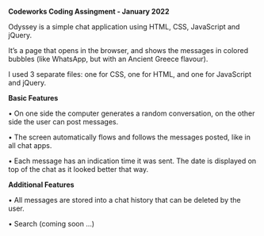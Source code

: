 
**Codeworks Coding Assingment - January 2022**

Odyssey is a simple chat application using HTML, CSS, JavaScript and jQuery.

It’s a page that opens in the browser, and shows the messages in colored bubbles (like WhatsApp, but with an Ancient Greece flavour).

I used 3 separate files: one for CSS, one for HTML, and one for JavaScript and jQuery.

**Basic Features**

•	On one side the computer generates a random conversation, on the other side the user can post messages.

•	The screen automatically flows and follows the messages posted, like in all chat apps.

•	Each message has an indication time it was sent. The date is displayed on top of the chat as it looked better that way. 

**Additional Features**

•	All messages are stored into a chat history that can be deleted by the user.

•	Search (coming soon ...)